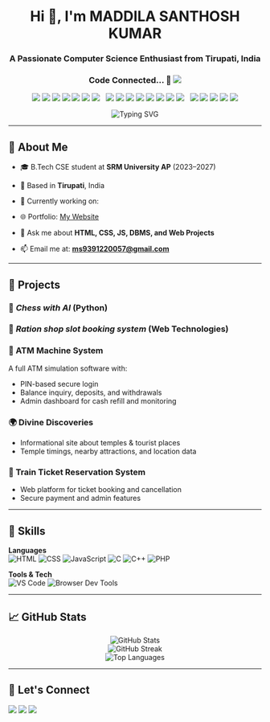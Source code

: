 <h1 align="center">Hi 👋, I'm MADDILA SANTHOSH KUMAR</h1>
<h3 align="center">A Passionate Computer Science Enthusiast from Tirupati, India</h3>
<h3 align="center">Code Connected... 🤝 <img src="https://img.shields.io/badge/-hola-black?style=flat-square"/></h3>


<p align="center">
  <img src="https://img.shields.io/badge/M-red?style=flat-square&labelColor=red" />
  <img src="https://img.shields.io/badge/A-orange?style=flat-square&labelColor=orange" />
  <img src="https://img.shields.io/badge/D-teal?style=flat-square&labelColor=teal" />
  <img src="https://img.shields.io/badge/D-gold?style=flat-square&labelColor=gold" />
  <img src="https://img.shields.io/badge/I-blue?style=flat-square&labelColor=blue" />
  <img src="https://img.shields.io/badge/L-indigo?style=flat-square&labelColor=indigo" />
  <img src="https://img.shields.io/badge/A-purple?style=flat-square&labelColor=purple" />
  &nbsp;
  <img src="https://img.shields.io/badge/S-yellow?style=flat-square&labelColor=yellow" />
  <img src="https://img.shields.io/badge/A-green?style=flat-square&labelColor=green" />
  <img src="https://img.shields.io/badge/N-red?style=flat-square&labelColor=red" />
  <img src="https://img.shields.io/badge/T-orange?style=flat-square&labelColor=orange" />
  <img src="https://img.shields.io/badge/H-gold?style=flat-square&labelColor=gold" />
  <img src="https://img.shields.io/badge/O-indigo?style=flat-square&labelColor=indigo" />
  <img src="https://img.shields.io/badge/S-brown?style=flat-square&labelColor=brown" />
  <img src="https://img.shields.io/badge/H-blue?style=flat-square&labelColor=blue" />
  &nbsp;
  <img src="https://img.shields.io/badge/K-red?style=flat-square&labelColor=red" />
  <img src="https://img.shields.io/badge/U-orange?style=flat-square&labelColor=orange" />
  <img src="https://img.shields.io/badge/M-green?style=flat-square&labelColor=green" />
  <img src="https://img.shields.io/badge/A-purple?style=flat-square&labelColor=purple" />
  <img src="https://img.shields.io/badge/R-cyan?style=flat-square&labelColor=cyan" />
</p>


<p align="center">
  <img src="https://readme-typing-svg.demolab.com?font=Fira+Code&size=22&pause=1000&center=true&vCenter=true&width=435&lines=Aspiring+Full+Stack+Developer;Python+%7C+HTML+%7C+CSS+%7C+JavaScript;Loves+Web+Projects+%26+Automation" alt="Typing SVG" />
</p>

---

## 🚀 About Me

- 🎓 B.Tech CSE student at **SRM University AP** (2023–2027)  
- 📍 Based in **Tirupati**, India  
- 🧠 Currently working on:  
  

- 🌐 Portfolio: [My Website](https://santhosh939s.github.io/my-portfolio-with-css/)
- 💬 Ask me about **HTML, CSS, JS, DBMS, and Web Projects**
- 📫 Email me at: **ms9391220057@gmail.com**

---

## 💼 Projects


### 🤖 *Chess with AI* (Python)

### 📝 *Ration shop slot booking system* (Web Technologies)

### 🔐 ATM Machine System  
A full ATM simulation software with:
- PIN-based secure login
- Balance inquiry, deposits, and withdrawals
- Admin dashboard for cash refill and monitoring

### 🌍 Divine Discoveries  
- Informational site about temples & tourist places  
- Temple timings, nearby attractions, and location data

### 🚉 Train Ticket Reservation System  
- Web platform for ticket booking and cancellation  
- Secure payment and admin features

---

## 🧠 Skills

**Languages**  
![HTML](https://img.shields.io/badge/HTML-F06529?style=for-the-badge&logo=html5&logoColor=white)
![CSS](https://img.shields.io/badge/CSS-2965f1?style=for-the-badge&logo=css3&logoColor=white)
![JavaScript](https://img.shields.io/badge/JavaScript-F0DB4F?style=for-the-badge&logo=javascript&logoColor=black)
![C](https://img.shields.io/badge/C-00599C?style=for-the-badge&logo=c&logoColor=white)
![C++](https://img.shields.io/badge/C%2B%2B-004482?style=for-the-badge&logo=c%2B%2B&logoColor=white)
![PHP](https://img.shields.io/badge/PHP-777BB4?style=for-the-badge&logo=php&logoColor=white)

**Tools & Tech**  
![VS Code](https://img.shields.io/badge/VS%20Code-007ACC?style=for-the-badge&logo=visual-studio-code&logoColor=white)
![Browser Dev Tools](https://img.shields.io/badge/Browser%20Dev%20Tools-323330?style=for-the-badge)

---

## 📈 GitHub Stats

<p align="center">
  <img src="https://github-readme-stats.vercel.app/api?username=Santhosh939s&show_icons=true&theme=tokyonight" alt="GitHub Stats" />
  <br />
  <img src="https://github-readme-streak-stats.herokuapp.com/?user=Santhosh939s&theme=tokyonight" alt="GitHub Streak" />
  <br />
  <img src="https://github-readme-stats.vercel.app/api/top-langs/?username=Santhosh939s&layout=compact&theme=tokyonight" alt="Top Languages" />
</p>

---

## 🤝 Let's Connect

<p>
  <a href="mailto:ms9391220057@gmail.com"><img src="https://img.shields.io/badge/Email-D14836?style=for-the-badge&logo=gmail&logoColor=white"/></a>
  <a href="https://www.linkedin.com/in/maddilasanthoshkumar/"><img src="https://img.shields.io/badge/LinkedIn-blue?style=for-the-badge&logo=linkedin&logoColor=white"/></a>
  <a href="https://santhosh939s.github.io/my-portfolio-with-css/"><img src="https://img.shields.io/badge/Website-00C7B7?style=for-the-badge&logo=google-chrome&logoColor=white"/></a>
</p>
